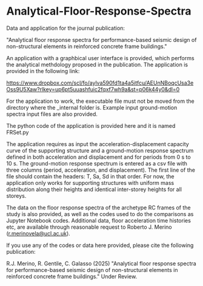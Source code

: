 # Analytical-Floor-Response-Spectra
Data and application for the journal publication: 

"Analytical floor response spectra for performance-based seismic design of non-structural elements in reinforced concrete frame buildings."  

An application with a graphbical user interface is provided, which performs the analytical methdology proposed in the publication. The application is provided in the following link: 

https://www.dropbox.com/scl/fo/aylva590fd1ta4a5itfcu/AEUnNBoqcUsa3eOss9U5Xaw?rlkey=up6pt5uuashfuic2fqxf7wh9a&st=p06k44y0&dl=0

For the application to work, the executable file must not be moved from the directory where the _internal folder is. Example input ground-motion spectra input files are also provided.  

The python code of the application is provided here and it is named FRSet.py

The application requires as input the acceleration-displacement capacity curve of the supporting structure and a ground-motion response spectrum defined in both acceleration and displacement and for periods from 0 s to 10 s. The ground-motion response spectrum is entered as a csv file with three columns (period, acceleration, and displacement). The first line of the file should contain the headers: T, Sa, Sd in that order. For now, the application only works for supporting structures with uniform mass distribution along their heights and identical inter-storey heights for all storeys. 

The data on the floor response spectra of the archetype RC frames of the study is also provided, as well as the codes used to do the comparisons as Jupyter Notebook codes. Additional data, floor acceleration time histories etc, are available through reasonable request to Roberto J. Merino (r.merinovela@ucl.ac.uk).

If you use any of the codes or data here provided, please cite the following publication:

R.J. Merino, R. Gentile, C. Galasso (2025) "Analytical floor response spectra for performance-based seismic design of non-structural elements in reinforced concrete frame buildings." Under Review. 



